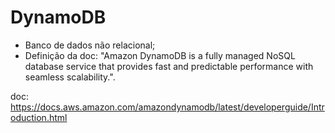 # DynamoDB

- Banco de dados não relacional;
- Definição da doc: "Amazon DynamoDB is a fully managed NoSQL database service that provides fast and predictable performance with seamless scalability.".

doc: https://docs.aws.amazon.com/amazondynamodb/latest/developerguide/Introduction.html
